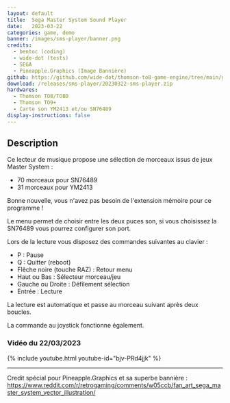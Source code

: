 ```yaml
---
layout: default
title:  Sega Master System Sound Player
date:   2023-03-22
categories: game, demo
banner: /images/sms-player/banner.png
credits:
  - bentoc (coding)
  - wide-dot (tests)
  - SEGA
  - Pineapple.Graphics (Image Bannière)
github: https://github.com/wide-dot/thomson-to8-game-engine/tree/main/game-projects/sms-player
download: /releases/sms-player/20230322-sms-player.zip
hardwares: 
  - Thomson TO8/TO8D
  - Thomson TO9+
  - Carte son YM2413 et/ou SN76489
display-instructions: false
---
```

 

## Description

Ce lecteur de musique propose une sélection de morceaux issus de jeux Master System :
- 70 morceaux pour SN76489
- 31 morceaux pour YM2413

Bonne nouvelle, vous n'avez pas besoin de l'extension mémoire pour ce programme !

Le menu permet de choisir entre les deux puces son, si vous choisissez la SN76489 vous pourrez configurer son port.

Lors de la lecture vous disposez des commandes suivantes au clavier :
- P : Pause
- Q : Quitter (reboot)
- Flêche noire (touche RAZ) : Retour menu
- Haut ou Bas : Sélecteur morceau/jeu
- Gauche ou Droite : Défilement sélection
- Entrée : Lecture

La lecture est automatique et passe au morceau suivant après deux boucles.

La commande au joystick fonctionne également.

### Vidéo du 22/03/2023

{% include youtube.html youtube-id="bjv-PRd4jjk" %}

---

Credit spécial pour Pineapple.Graphics et sa superbe bannière :
<https://www.reddit.com/r/retrogaming/comments/w05ccb/fan_art_sega_master_system_vector_illustration/>
							
